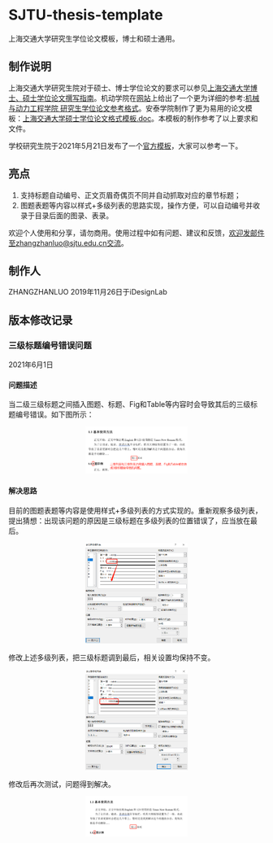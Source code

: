 # SJTU-thesis-template
上海交通大学研究生学位论文模板，博士和硕士通用。

## 制作说明
上海交通大学研究生院对于硕士、博士学位论文的要求可以参见[上海交通大学博士、硕士学位论文撰写指南](https://www.gs.sjtu.edu.cn/info/1143/5801.htm)。机动学院在[网站](http://me.sjtu.edu.cn/YanJS/degreemanage.html)上给出了一个更为详细的参考:[机械与动力工程学院 研究生学位论文参考格式](http://me.sjtu.edu.cn/YanJS/upload/LWGS.doc)。安泰学院制作了更为易用的论文模板：[上海交通大学硕士学位论文格式模板.doc](http://www.acem.sjtu.edu.cn/master/download/20139.html)。本模板的制作参考了以上要求和文件。

学校研究生院于2021年5月21日发布了一个[官方模板](https://www.gs.sjtu.edu.cn/info/1136/8374.htm)，大家可以参考一下。

## 亮点
1. 支持标题自动编号、正文页眉奇偶页不同并自动抓取对应的章节标题；
1. 图题表题等内容以样式+多级列表的思路实现，操作方便，可以自动编号并收录于目录后面的图录、表录。

欢迎个人使用和分享，请勿商用。使用过程中如有问题、建议和反馈，欢迎发邮件至zhangzhanluo@sjtu.edu.cn交流。

## 制作人
ZHANGZHANLUO 2019年11月26日于iDesignLab

## 版本修改记录
### 三级标题编号错误问题
2021年6月1日
#### 问题描述
当二级三级标题之间插入图题、标题、Fig和Table等内容时会导致其后的三级标题编号错误。如下图所示：

<div  align="center">
<img src="Pics/二级三级标题之间插入图题等内容导致的三级标题编号错误.png" width="40%" />
</div>

#### 解决思路

目前的图题表题等内容是使用样式+多级列表的方式实现的。重新观察多级列表，提出猜想：出现该问题的原因是三级标题在多级列表的位置错误了，应当放在最后。

<div align="center">
<img src="Pics/关于三级标题编号出现错误的原因猜想.png" width="40%" />
</div>

修改上述多级列表，把三级标题调到最后，相关设置均保持不变。

<div align="center">
<img src="Pics/将三级标题调整到最后的多级列表设置.png" width="40%" />
</div>

修改后再次测试，问题得到解决。

<div align="center">
<img src="Pics/三级标题编号错误得到解决.png" width="40%" />
</div>